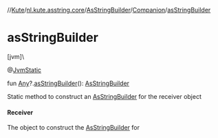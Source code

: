 //[Kute](../../../../index.md)/[nl.kute.asstring.core](../../index.md)/[AsStringBuilder](../index.md)/[Companion](index.md)/[asStringBuilder](as-string-builder.md)

# asStringBuilder

[jvm]\

@[JvmStatic](https://kotlinlang.org/api/latest/jvm/stdlib/kotlin.jvm/-jvm-static/index.html)

fun [Any](https://kotlinlang.org/api/latest/jvm/stdlib/kotlin/-any/index.html)?.[asStringBuilder](as-string-builder.md)(): [AsStringBuilder](../index.md)

Static method to construct an [AsStringBuilder](../index.md) for the receiver object

#### Receiver

The object to construct the [AsStringBuilder](../index.md) for
